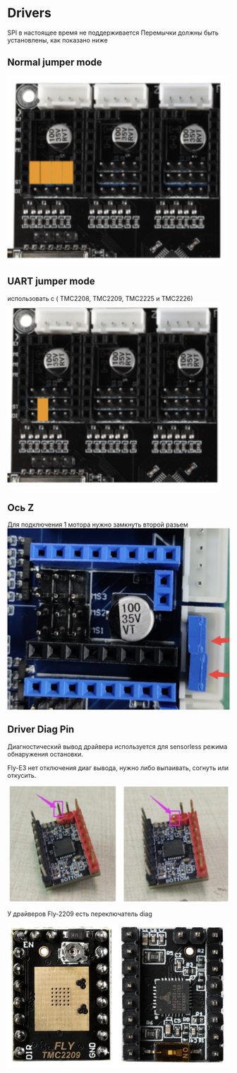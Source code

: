 # Drivers
 SPI в настоящее время не поддерживается
Перемычки должны быть установлены, как показано ниже

## Normal jumper mode

![Normal](https://github.com/alexsuslov/FLY-RRF-E3/blob/master/images/normal.png?raw=true)

## UART jumper mode

использовать c ( TMC2208, TMC2209, TMC2225 и TMC2226)
![UART](https://github.com/alexsuslov/FLY-RRF-E3/blob/master/images/uart.png?raw=true)

## Ось Z
Для подключения 1 мотора нужно замкнуть второй разьем
![Z](https://github.com/alexsuslov/FLY-RRF-E3/blob/master/images/z.png?raw=true)

## Driver Diag Pin
Диагностический вывод драйвера используется для sensorless режима обнаружения остановки.

Fly-E3 нет отключения диаг вывода, нужно либо выпаивать, согнуть или откусить.

![diagpin](https://github.com/alexsuslov/FLY-RRF-E3/blob/master/images/diag_pin.png?raw=true)

У драйверов Fly-2209 есть переключатель diag

![2209](https://github.com/alexsuslov/FLY-RRF-E3/blob/master/images/2209.png?raw=true)


